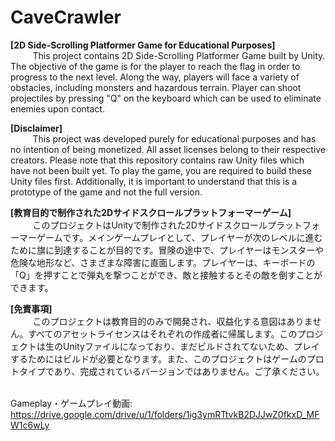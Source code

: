 # CaveCrawler
<b>[2D Side-Scrolling Platformer Game for Educational Purposes]</b>
<br>
&nbsp;&nbsp;&nbsp;&nbsp;&nbsp;&nbsp;&nbsp;&nbsp;
    This project contains 2D Side-Scrolling Platformer Game built by Unity. The objective of the game is for the player to reach the flag in order to progress to the next level. Along the way, players will face a variety of obstacles, including monsters and hazardous terrain. Player can shoot projectiles by pressing "Q" on the keyboard which can be used to eliminate enemies upon contact.

    
<b>[Disclaimer]</b>
<br>
&nbsp;&nbsp;&nbsp;&nbsp;&nbsp;&nbsp;&nbsp;&nbsp;
    This project was developed purely for educational purposes and has no intention of being monetized. All asset licenses belong to their respective creators. Please note that this repository contains raw Unity files which have not been built yet. To play the game, you are required to build these Unity files first. Additionally, it is important to understand that this is a prototype of the game and not the full version.

<b>[教育目的で制作された2Dサイドスクロールプラットフォーマーゲーム]</b>
<br>
&nbsp;&nbsp;&nbsp;&nbsp;&nbsp;&nbsp;&nbsp;&nbsp;
    このプロジェクトはUnityで制作された2Dサイドスクロールプラットフォーマーゲームです。メインゲームプレイとして、プレイヤーが次のレベルに進むために旗に到達することが目的です。冒険の途中で、プレイヤーはモンスターや危険な地形など、さまざまな障害に直面します。プレイヤーは、キーボードの「Q」を押すことで弾丸を撃つことができ、敵と接触するとその敵を倒すことができます。

<b>[免責事項]</b>
<br>
&nbsp;&nbsp;&nbsp;&nbsp;&nbsp;&nbsp;&nbsp;&nbsp;
    このプロジェクトは教育目的のみで開発され、収益化する意図はありません。すべてのアセットライセンスはそれぞれの作成者に帰属します。このプロジェクトは生のUnityファイルになっており、まだビルドされてないため、プレイするためにはビルドが必要となります。また、このプロジェクトはゲームのプロトタイプであり、完成されているバージョンではありません。ご了承ください。

<br>Gameplay・ゲームプレイ動画: https://drive.google.com/drive/u/1/folders/1ig3ymRTtvkB2DJJwZ0fkxD_MFW1c6wLy
